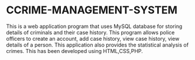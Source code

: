 # CCRIME-MANAGEMENT-SYSTEM
This is a web application program that uses MySQL database for storing details of criminals and their case history. This program allows police officers to create an account, add case history, view case history, view details of a person. This application also provides the statistical analysis of  crimes. This has been developed using HTML,CSS,PHP.
